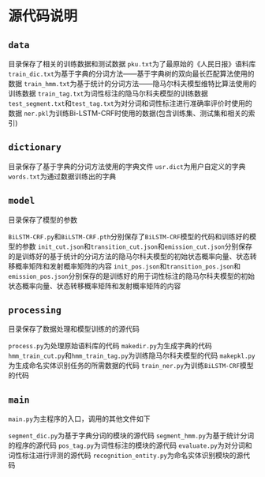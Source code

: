 # 源代码说明

## ```data```
目录保存了相关的训练数据和测试数据
```pku.txt```为了最原始的《人民日报》语料库
```train_dic.txt```为基于字典的分词方法——基于字典树的双向最长匹配算法使用的数据
```train_hmm.txt```为基于统计的分词方法——隐马尔科夫模型维特比算法使用的训练数据
```train_tag.txt```为词性标注的隐马尔科夫模型的训练数据
```test_segment.txt```和```test_tag.txt```为对分词和词性标注进行准确率评价时使用的数据
```ner.pkl```为训练Bi-LSTM-CRF时使用的数据(包含训练集、测试集和相关的索引)

## ```dictionary```
目录保存了基于字典的分词方法使用的字典文件
```usr.dict```为用户自定义的字典
```words.txt```为通过数据训练出的字典

## ```model```

目录保存了模型的参数

```BiLSTM-CRF.py```和```BiLSTM-CRF.pth```分别保存了```BiLSTM-CRF```模型的代码和训练好的模型的参数
```init_cut.json```和```transition_cut.json```和```emission_cut.json```分别保存的是训练好的基于统计的分词方法的隐马尔科夫模型的初始状态概率向量、状态转移概率矩阵和发射概率矩阵的内容
```init_pos.json```和```transition_pos.json```和```emission_pos.json```分别保存的是训练好的用于词性标注的隐马尔科夫模型的初始状态概率向量、状态转移概率矩阵和发射概率矩阵的内容

## ```processing```

目录保存了数据处理和模型训练的的源代码

```process.py```为处理原始语料库的代码
```makedir.py```为生成字典的代码
```hmm_train_cut.py```和```hmm_train_tag.py```为训练隐马尔科夫模型的代码
```makepkl.py```为生成命名实体识别任务的所需数据的代码
```train_ner.py```为训练```BiLSTM-CRF```模型的代码

## ```main```

```main.py```为主程序的入口，调用的其他文件如下

```segment_dic.py```为基于字典分词的模块的源代码
```segment_hmm.py```为基于统计分词的程序的源代码
```pos_tag.py```为词性标注的模块的源代码
```evaluate.py```为对分词和词性标注进行评测的源代码
```recognition_entity.py```为命名实体识别模块的源代码